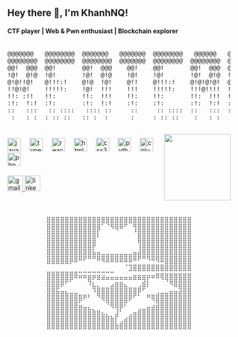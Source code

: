 <h2 align="left">Hey there 👋, I'm KhanhNQ!</h2>
<h4 align="left">CTF player | Web & Pwn enthusiast | Blockchain explorer</h4>


<pre align="center">                                                                        
@@@@@@@   @@@@@@@@  @@@@@@@   @@@@@@@  @@@@@@@@   @@@@@@   @@@@@@@@@@   
@@@@@@@@  @@@@@@@@  @@@@@@@@  @@@@@@@  @@@@@@@@  @@@@@@@@  @@@@@@@@@@@  
@@!  @@@  @@!       @@!  @@@    @@!    @@!       @@!  @@@  @@! @@! @@!  
!@!  @!@  !@!       !@!  @!@    !@!    !@!       !@!  @!@  !@! !@! !@!  
@!@!!@!   @!!!:!    @!@  !@!    @!!    @!!!:!    @!@!@!@!  @!! !!@ @!@  
!!@!@!    !!!!!:    !@!  !!!    !!!    !!!!!:    !!!@!!!!  !@!   ! !@!  
!!: :!!   !!:       !!:  !!!    !!:    !!:       !!:  !!!  !!:     !!:  
:!:  !:!  :!:       :!:  !:!    :!:    :!:       :!:  !:!  :!:     :!:  
::   :::   :: ::::   :::: ::     ::     :: ::::  ::   :::  :::     ::   
 :   : :  : :: ::   :: :  :      :     : :: ::    :   : :   :      :    

</pre>

<img align="right" height="150" src="https://media2.giphy.com/media/v1.Y2lkPTc5MGI3NjExMDBoNDl6Zjh5N3Rkc2gycmhoZmh1dGJkY290amdibHlyNWluMXYyOSZlcD12MV9pbnRlcm5hbF9naWZfYnlfaWQmY3Q9Zw/RbDKaczqWovIugyJmW/giphy.gif"  />

###

<div align="left">
  <img src="https://cdn.jsdelivr.net/gh/devicons/devicon/icons/javascript/javascript-original.svg" height="30" alt="javascript logo"  />
  <img width="12" />
  <img src="https://cdn.jsdelivr.net/gh/devicons/devicon/icons/typescript/typescript-original.svg" height="30" alt="typescript logo"  />
  <img width="12" />
  <img src="https://cdn.jsdelivr.net/gh/devicons/devicon/icons/react/react-original.svg" height="30" alt="react logo"  />
  <img width="12" />
  <img src="https://cdn.jsdelivr.net/gh/devicons/devicon/icons/html5/html5-original.svg" height="30" alt="html5 logo"  />
  <img width="12" />
  <img src="https://cdn.jsdelivr.net/gh/devicons/devicon/icons/css3/css3-original.svg" height="30" alt="css3 logo"  />
  <img width="12" />
  <img src="https://cdn.jsdelivr.net/gh/devicons/devicon/icons/python/python-original.svg" height="30" alt="python logo"  />
  <img width="12" />
  <img src="https://cdn.jsdelivr.net/gh/devicons/devicon/icons/cplusplus/cplusplus-original.svg" height="30" alt="cplusplus logo"  />
  <img width="12" />
  <img src="https://cdn.jsdelivr.net/gh/devicons/devicon/icons/php/php-original.svg" height="30" alt="php logo"  />
</div>

###

<div align="left">
  <a href="ngqkhanh.cyber@gmail.com" target="_blank">
    <img src="https://img.shields.io/static/v1?message=Gmail&logo=gmail&label=&color=D14836&logoColor=white&labelColor=&style=for-the-badge" height="35" alt="gmail logo"  />
  </a>
  <a href="www.linkedin.com/in/ngqkhanh" target="_blank">
    <img src="https://img.shields.io/static/v1?message=LinkedIn&logo=linkedin&label=&color=0077B5&logoColor=white&labelColor=&style=for-the-badge" height="35" alt="linkedin logo"  />
  </a>
</div>

###

<br clear="both">

<pre align="center">
⣿⣿⣿⣿⣿⣿⣿⣿⣿⣿⣿⣿⣿⣿⣿⣿⣿⣿⣿⣿⣿⣿⣿⣿⣿⣿⣿⣿⣿⣿⣿⣿
⣿⣿⣿⣿⣿⣿⣿⣿⣿⣿⣿⣿⠁⠈⠻⢿⠿⠋⠀⢻⣿⣿⣿⣿⣿⣿⣿⣿⣿⣿⣿⣿
⣿⣿⣿⣿⣿⣿⣿⣿⣿⣿⣿⡇⠀⠀⠀⠀⠀⠀⠀⠈⣿⣿⣿⣿⣿⣿⣿⣿⣿⣿⣿⣿
⣿⣿⣿⣿⣿⣿⣿⣿⣿⣿⣿⠀⠀⠀⠀⠀⠀⠀⠀⠀⢿⣿⣿⣿⣿⣿⣿⣿⣿⣿⣿⣿
⣿⣿⣿⣿⣿⣿⣿⣿⣿⣿⡏⠀⠀⠀⠀⠀⠀⠀⠀⠀⢸⣿⣿⣿⣿⣿⣿⣿⣿⣿⣿⣿
⣿⣿⣿⣿⣿⣿⣿⣿⣿⣿⣿⣿⣶⣶⣶⣶⣶⣶⣶⣿⣿⣿⣿⣿⣿⣿⣿⣿⣿⣿⣿⣿
⠿⠿⠿⠿⠿⠟⠛⠉⠁⠀⠀⠉⠙⠛⠛⠛⠛⢛⣛⣉⣁⣀⣈⣉⣙⣛⣿⣿⣿⣿⣿⣿
⣀⣀⣀⣀⣀⣀⣀⣀⣀⣀⣀⣀⣀⣀⣀⠀⠀⠀⠼⠿⠿⠿⠿⠿⠿⠿⠿⠿⠿⠿⠿⠿
⣿⣿⣿⣿⣿⣿⠿⠶⠶⣶⡶⣶⣴⣤⣤⣤⣤⣤⣤⣶⣶⣶⡶⠶⠿⢿⣿⣿⣿⣿⣿⣿
⣿⣿⣿⡿⠋⠁⠀⠀⠀⠹⣆⡀⠀⠀⣠⣶⣶⣄⠀⠀⢀⣾⡇⠀⠀⠀⠈⠻⣿⣿⣿⣿
⣿⣿⣯⣤⣄⣀⣀⠀⠀⠀⠹⣿⣿⣿⣿⣿⣿⣿⣿⣿⡿⠋⠀⠀⢀⣀⣀⣤⣤⣽⣿⣿
⣿⣿⣿⣿⣿⣿⣿⣿⠟⠃⠀⠙⢿⣿⣿⣿⣿⣿⡿⠋⠁⠀⠛⢿⣿⣿⣿⣿⣿⣿⣿⣿
⣿⣿⣿⣿⣿⣿⣿⣥⣀⡀⠀⠀⠀⠙⢿⣿⣿⠏⠀⠀⠀⠀⣀⣠⣽⣿⣿⣿⣿⣿⣿⣿
⣿⣿⣿⣿⣿⣿⣿⣿⣿⣿⣷⣶⣄⡀⠀⣸⠃⠀⢀⣤⣾⣿⣿⣿⣿⣿⣿⣿⣿⣿⣿⣿
⣿⣿⣿⣿⣿⣿⣿⣿⣿⣿⣿⣿⣿⣿⣷⡏⢀⣴⣿⣿⣿⣿⣿⣿⣿⣿⣿⣿⣿⣿⣿⣿
⣿⣿⣿⣿⣿⣿⣿⣿⣿⣿⣿⣿⣿⣿⣿⣷⣿⣿⣿⣿⣿⣿⣿⣿⣿⣿⣿⣿⣿⣿⣿⣿
</pre> 

###
